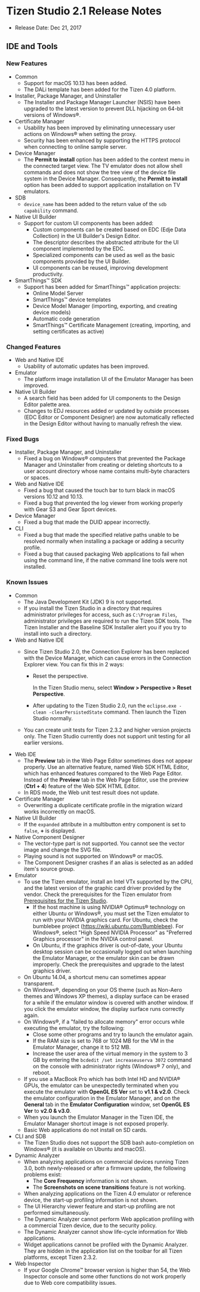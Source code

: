 # Tizen Studio 2.1 Release Notes

-   Release Date: Dec 21, 2017


## IDE and Tools

### New Features

-   Common
    -   Support for macOS 10.13 has been added.
    -   The DALi template has been added for the Tizen 4.0 platform.
-   Installer, Package Manager, and Uninstaller
    -   The Installer and Package Manager Launcher (NSIS) have been upgraded to the latest version to prevent DLL hijacking on 64-bit versions of Windows&reg;.
-   Certificate Manager
    -   Usability has been improved by eliminating unnecessary user actions on Windows&reg; when setting the proxy.
    -   Security has been enhanced by supporting the HTTPS protocol when connecting to online sample server.
-   Device Manager
    -   The **Permit to install** option has been added to the context menu in the connected target view. The TV emulator does not allow shell commands and does not show the tree view of the device file system in the Device Manager. Consequently, the **Permit to install** option has been added to support application installation on TV emulators.
-   SDB
    -   `device_name` has been added to the return value of the `sdb capability` command.
-   Native UI Builder
    -   Support for custom UI components has been added:
        -   Custom components can be created based on EDC (Edje Data Collection) in the UI Builder's Design Editor.
        -   The descriptor describes the abstracted attribute for the UI component implemented by the EDC.
        -   Specialized components can be used as well as the basic components provided by the UI Builder.
        -   UI components can be reused, improving development productivity.
-   SmartThings&trade; SDK
    -   Support has been added for SmartThings&trade; application projects:
        -   Online Model Server
        -   SmartThings&trade; device templates
        -   Device Model Manager (importing, exporting, and creating device models)
        -   Automatic code generation
        -   SmartThings&trade; Certificate Management (creating, importing, and setting certificates as active)

### Changed Features

-   Web and Native IDE
    -   Usability of automatic updates has been improved.
-   Emulator
    -   The platform image installation UI of the Emulator Manager has been improved.
-   Native UI Builder
    -   A search field has been added for UI components to the Design Editor palette area.
    -   Changes to EDJ resources added or updated by outside processes (EDC Editor or Component Designer) are now automatically reflected in the Design Editor without having to manually refresh the view.

### Fixed Bugs

-   Installer, Package Manager, and Uninstaller
    -   Fixed a bug on Windows&reg; computers that prevented the Package Manager and Uninstaller from creating or deleting shortcuts to a user account directory whose name contains multi-byte characters or spaces.
-   Web and Native IDE
    -   Fixed a bug that caused the touch bar to turn black in macOS versions 10.12 and 10.13.
    -   Fixed a bug that prevented the log viewer from working properly with Gear S3 and Gear Sport devices.
-   Device Manager
    -   Fixed a bug that made the DUID appear incorrectly.
-   CLI
    -   Fixed a bug that made the specified relative paths unable to be resolved normally when installing a package or adding a security profile.
    -   Fixed a bug that caused packaging Web applications to fail when using the command line, if the native command line tools were not installed.

### Known Issues

-   Common
    -   The Java Development Kit (JDK) 9 is not supported.
    -   If you install the Tizen Studio in a directory that requires administrator privileges for access, such as `C:\Program Files`, administrator privileges are required to run the Tizen SDK tools. The Tizen Installer and the Baseline SDK Installer alert you if you try to install into such a directory.
- Web and Native IDE
    -   Since Tizen Studio 2.0, the Connection Explorer has been replaced with the Device Manager, which can cause errors in the Connection Explorer view. You can fix this in 2 ways:
        -   Reset the perspective.

            In the Tizen Studio menu, select **Window &gt; Perspective &gt; Reset Perspective**.

        - After updating to the Tizen Studio 2.0, run the `eclipse.exe -clean -clearPersistedState` command. Then launch the Tizen Studio normally.

    - You can create unit tests for Tizen 2.3.2 and higher version projects only. The Tizen Studio currently does not support unit testing for all earlier versions.
- Web IDE
    -   The **Preview** tab in the Web Page Editor sometimes does not appear properly. Use an alternative feature, named Web SDK HTML Editor, which has enhanced features compared to the Web Page Editor. Instead of the **Preview** tab in the Web Page Editor, use the preview (**Ctrl + 4**) feature of the Web SDK HTML Editor.
    -   In RDS mode, the Web unit test result does not update.
- Certificate Manager
    -   Overwriting a duplicate certificate profile in the migration wizard works incorrectly on macOS.
- Native UI Builder
    -   If the `expanded` attribute in a multibutton entry component is set to `false`, **+** is displayed.
- Native Component Designer
    -   The vector-type part is not supported. You cannot see the vector image and change the SVG file.
    -   Playing sound is not supported on Windows&reg; or macOS.
    -   The Component Designer crashes if an alias is selected as an added item's source group.
- Emulator
    -   To use the Tizen emulator, install an Intel VTx supported by the CPU, and the latest version of the graphic card driver provided by the vendor. Check the prerequisites for the Tizen emulator from [Prerequisites for the Tizen Studio](https://developer.tizen.org/development/tizen-studio/download/installing-tizen-studio/prerequisites#emulator).
        -   If the host machine is using NVIDIA&reg; Optimus&reg; technology on either Ubuntu or Windows&reg;, you must set the Tizen emulator to run with your NVIDIA graphics card. For Ubuntu, check the bumblebee project (<https://wiki.ubuntu.com/Bumblebee>). For Windows&reg;, select "High Speed NVIDIA Processor" as "Preferred Graphics processor" in the NVIDIA control panel.
        -   On Ubuntu, if the graphics driver is out-of-date, your Ubuntu desktop session can be occasionally logged out when launching the Emulator Manager, or the emulator skin can be drawn improperly. Check the prerequisites and upgrade to the latest graphics driver.
    -   On Ubuntu 14.04, a shortcut menu can sometimes appear transparent.
    -   On Windows&reg;, depending on your OS theme (such as Non-Aero themes and Windows XP themes), a display surface can be erased for a while if the emulator window is covered with another window. If you click the emulator window, the display surface runs correctly again.
    -   On Windows&reg;, if a "failed to allocate memory" error occurs while executing the emulator, try the following:
        -   Close some other programs and try to launch the emulator again.
        -   If the RAM size is set to 768 or 1024 MB for the VM in the Emulator Manager, change it to 512 MB.
        -   Increase the user area of the virtual memory in the system to 3 GB by entering the `bcdedit /set increaseuserva 3072` command on the console with administrator rights (Windows&reg; 7 only), and reboot.
    -   If you use a MacBook Pro which has both Intel HD and NVIDIA&reg; GPUs, the emulator can be unexpectedly terminated when you execute the emulator with **OpenGL ES Ver** set to **v1.1 & v2.0**. Check the emulator configuration in the Emulator Manager, and on the **General** tab in the **Emulator Configuration** window, set **OpenGL ES Ver** to **v2.0 & v3.0**.
    -   When you launch the Emulator Manager in the Tizen IDE, the Emulator Manager shortcut image is not exposed properly.
    -   Basic Web applications do not install on SD cards.
- CLI and SDB
    -   The Tizen Studio does not support the SDB bash auto-completion on Windows&reg; (it is available on Ubuntu and macOS).
- Dynamic Analyzer
    -   When analyzing applications on commercial devices running Tizen 3.0, both newly-released or after a firmware update, the following problems exist:
        -   The **Core Frequency** information is not shown.
        -   The **Screenshots on scene transitions** feature is not working.
    -   When analyzing applications on the Tizen 4.0 emulator or reference device, the start-up profiling information is not shown.
    -   The UI Hierarchy viewer feature and start-up profiling are not performed simultaneously.
    -   The Dynamic Analyzer cannot perform Web application profiling with a commercial Tizen device, due to the security policy.
    -   The Dynamic Analyzer cannot show life-cycle information for Web applications.
    -   Widget applications cannot be profiled with the Dynamic Analyzer. They are hidden in the application list on the toolbar for all Tizen platforms, except Tizen 2.3.2.
- Web Inspector
    -   If your Google Chrome&trade; browser version is higher than 54, the Web Inspector console and some other functions do not work properly due to Web core compatibility issues.


